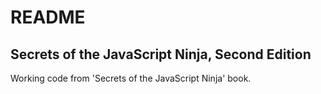 # README

## Secrets of the JavaScript Ninja, Second Edition

Working code from 'Secrets of the JavaScript Ninja' book.
